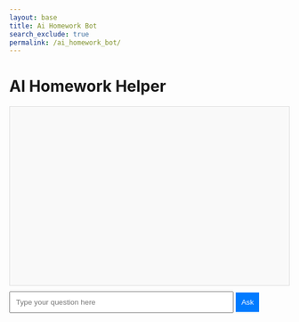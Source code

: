 ```yaml
---
layout: base 
title: Ai Homework Bot 
search_exclude: true
permalink: /ai_homework_bot/
---
```

# AI Homework Helper

<div id="chat-box" style="border: 1px solid #ddd; padding: 10px; height: 300px; overflow-y: auto; background-color: #f9f9f9;"></div>

<input type="text" id="question" placeholder="Type your question here" style="width: 80%; padding: 10px; margin-top: 10px;">
<button onclick="sendQuestion()" style="padding: 10px; background-color: #007bff; color: white; border: none; cursor: pointer;">Ask</button>

<script>
    async function sendQuestion() {
        const question = document.getElementById("question").value;
        const chatBox = document.getElementById("chat-box");

        // Show the user's question in the chat
        chatBox.innerHTML += `<div><strong>You:</strong> ${question}</div>`;

        // Send the question to the backend
        const response = await fetch("/api/ai/help", {
            method: "POST",
            headers: {
                "Content-Type": "application/json"
            },
            body: JSON.stringify({ question })
        });

        // Get and display the AI's response
        const data = await response.json();
        const aiResponse = data.response || "Error: Unable to fetch response.";

        chatBox.innerHTML += `<div><strong>AI:</strong> ${aiResponse}</div>`;
        document.getElementById("question").value = ""; // Clear input
        chatBox.scrollTop = chatBox.scrollHeight; // Auto-scroll
    }
</script>
